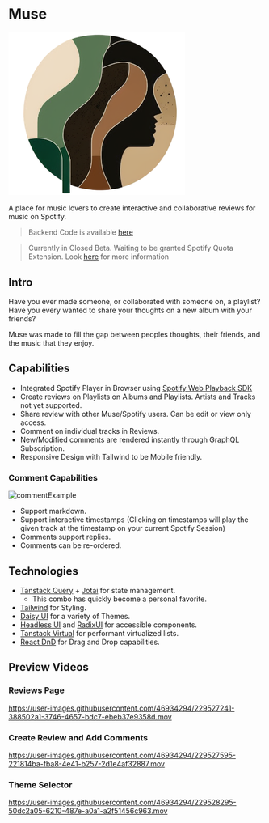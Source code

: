 # Muse 
<img src="public/logo.png" width="350" title="Muse Logo">

A place for music lovers to create interactive and collaborative reviews for music on Spotify.

> Backend Code is available [here](https://github.com/nicoburniske/muse)

> Currently in Closed Beta. Waiting to be granted Spotify Quota Extension. Look [here](https://developer.spotify.com/documentation/web-api/guides/development-extended-quota-modes/) for more information

## Intro
Have you ever made someone, or collaborated with someone on, a playlist? Have you every wanted to share your thoughts on a new album with your friends? 

Muse was made to fill the gap between peoples thoughts, their friends, and the music that they enjoy.


## Capabilities

- Integrated Spotify Player in Browser using [Spotify Web Playback SDK](https://developer.spotify.com/documentation/web-playback-sdk/) 
- Create reviews on Playlists on Albums and Playlists. Artists and Tracks not yet supported.
- Share review with other Muse/Spotify users. Can be edit or view only access.
- Comment on individual tracks in Reviews.
- New/Modified comments are rendered instantly through GraphQL Subscription.
- Responsive Design with Tailwind to be Mobile friendly.


### Comment Capabilities
<img width="884" alt="commentExample" src="https://user-images.githubusercontent.com/46934294/227563389-f7689a0d-94bb-422b-8130-f626c4a0f130.png">

- Support markdown. 
- Support interactive timestamps (Clicking on timestamps will play the given track at the timestamp on your current Spotify Session)
- Comments support replies.
- Comments can be re-ordered.


## Technologies
- [Tanstack Query](https://github.com/tanstack/query) + [Jotai](https://github.com/pmndrs/jotai) for state management.
   - This combo has quickly become a personal favorite.
- [Tailwind](https://github.com/tailwindlabs/tailwindcss) for Styling.
- [Daisy UI](https://github.com/saadeghi/daisyui) for a variety of Themes.
- [Headless UI](https://github.com/tailwindlabs/headlessui) and [RadixUI](https://github.com/radix-ui/primitives) for accessible components.
- [Tanstack Virtual](https://github.com/tanstack/virtual) for performant virtualized lists.
- [React DnD](https://github.com/react-dnd/react-dnd) for Drag and Drop capabilities.


## Preview Videos

### Reviews Page

https://user-images.githubusercontent.com/46934294/229527241-388502a1-3746-4657-bdc7-ebeb37e9358d.mov

### Create Review and Add Comments

https://user-images.githubusercontent.com/46934294/229527595-221814ba-fba8-4e41-b257-2d1e4af32887.mov

### Theme Selector

https://user-images.githubusercontent.com/46934294/229528295-50dc2a05-6210-487e-a0a1-a2f51456c963.mov
